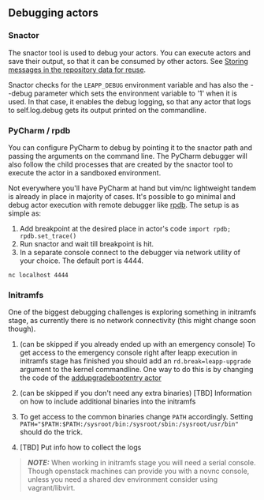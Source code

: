 ## Debugging actors

### Snactor

The snactor tool is used to debug your actors. You can execute actors
and save their output, so that it can be consumed by other actors.
See [Storing messages in the repository data for reuse](messaging.html#storing-messages-in-the-repository-data-for-reuse).

Snactor checks for the `LEAPP_DEBUG` environment variable and has also
the --debug parameter which sets the environment variable to '1' when it is
used. In that case, it enables the debug logging, so that any actor that logs
to self.log.debug gets its output printed on the commandline.

### PyCharm / rpdb

You can configure PyCharm to debug by pointing it to the snactor path and passing the arguments on the command line.
The PyCharm debugger will also follow the child processes that are created by the snactor tool to execute the actor
in a sandboxed environment.

Not everywhere you'll have PyCharm at hand but vim/nc lightweight tandem is already in place in majority of cases.
It's possible to go minimal and debug actor execution with remote debugger like
[rpdb](https://pypi.org/project/rpdb/). The setup is as simple as:

1. Add breakpoint at the desired place in actor's code `import rpdb; rpdb.set_trace()`
2. Run snactor and wait till breakpoint is hit.
3. In a separate console connect to the debugger via network utility of your choice. The default port is 4444.

```nc localhost 4444```


### Initramfs

One of the biggest debugging challenges is exploring something in initramfs stage, as currently there is no network
connectivity (this might change soon though).

1. (can be skipped if you already ended up with an emergency console)
To get access to the emergency console right after leapp execution in initramfs stage has finished you should add an
`rd.break=leapp-upgrade` argument to the kernel commandline. One way to do this is by changing the code of the
[addupgradebootentry actor](https://github.com/oamg/leapp-repository/blob/master/repos/system_upgrade/common/actors/addupgradebootentry/libraries/addupgradebootentry.py#L23)

2. (can be skipped if you don't need any extra binaries) [TBD] Information on how to include additional binaries into
the initramfs

3. To get access to the common binaries change `PATH` accordingly. Setting
`PATH="$PATH:$PATH:/sysroot/bin:/sysroot/sbin:/sysroot/usr/bin"` should do the trick.

4. [TBD] Put info how to collect the logs

> **_NOTE:_** When working in initramfs stage you will need a serial console. Though openstack machines can provide
you with a novnc console, unless you need a shared dev environment consider using vagrant/libvirt.
